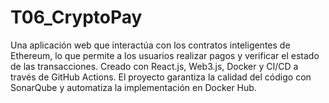 # T06_CryptoPay
Una aplicación web que interactúa con los contratos inteligentes de Ethereum, lo que permite a los usuarios realizar pagos y verificar el estado de las transacciones. Creado con React.js, Web3.js, Docker y CI/CD a través de GitHub Actions. El proyecto garantiza la calidad del código con SonarQube y automatiza la implementación en Docker Hub.

